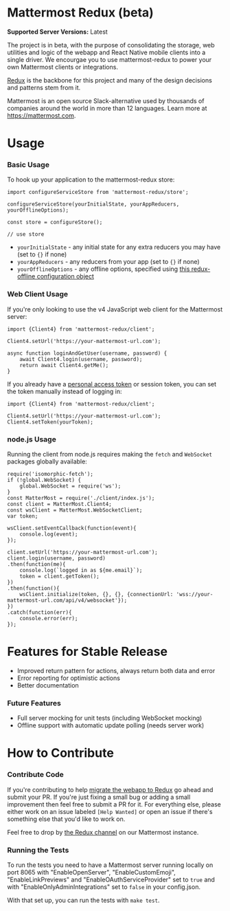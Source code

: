 # Mattermost Redux (beta)

**Supported Server Versions:** Latest

The project is in beta, with the purpose of consolidating the storage, web utilities and logic of the webapp and React Native mobile clients into a single driver. We encourgae you to use mattermost-redux to power your own Mattermost clients or integrations.

[Redux](http://redux.js.org/docs/introduction/) is the backbone for this project and many of the design decisions and patterns stem from it.

Mattermost is an open source Slack-alternative used by thousands of companies around the world in more than 12 languages. Learn more at https://mattermost.com.

# Usage

### Basic Usage

To hook up your application to the mattermost-redux store:

```
import configureServiceStore from 'mattermost-redux/store';

configureServiceStore(yourInitialState, yourAppReducers, yourOfflineOptions);

const store = configureStore();

// use store
```

* `yourInitialState` - any initial state for any extra reducers you may have (set to `{}` if none)
* `yourAppReducers` - any reducers from your app (set to `{}` if none)
* `yourOfflineOptions` - any offline options, specified using [this redux-offline configuration object](https://github.com/jevakallio/redux-offline#configuration-object)

### Web Client Usage

If you're only looking to use the v4 JavaScript web client for the Mattermost server:

```
import {Client4} from 'mattermost-redux/client';

Client4.setUrl('https://your-mattermost-url.com');

async function loginAndGetUser(username, password) {
    await Client4.login(username, password);
    return await Client4.getMe();
}

```

If you already have a [personal access token](https://docs.mattermost.com/guides/developer/personal-access-tokens.html) or session token, you can set the token manually instead of logging in:

```
import {Client4} from 'mattermost-redux/client';

Client4.setUrl('https://your-mattermost-url.com');
Client4.setToken(yourToken);
```

### node.js Usage

Running the client from node.js requires making the `fetch` and `WebSocket` packages globally available:

```
require('isomorphic-fetch');
if (!global.WebSocket) {
    global.WebSocket = require('ws');
}
const MatterMost = require('./client/index.js');
const client = MatterMost.Client4;
const wsClient = MatterMost.WebSocketClient;
var token;

wsClient.setEventCallback(function(event){
    console.log(event);
});

client.setUrl('https://your-mattermost-url.com');
client.login(username, password)
.then(function(me){
    console.log(`logged in as ${me.email}`);
    token = client.getToken();
})
.then(function(){
    wsClient.initialize(token, {}, {}, {connectionUrl: 'wss://your-mattermost-url.com/api/v4/websocket'});
})
.catch(function(err){
    console.error(err);
});
```

# Features for Stable Release

* Improved return pattern for actions, always return both data and error
* Error reporting for optimistic actions
* Better documentation

### Future Features

* Full server mocking for unit tests (including WebSocket mocking)
* Offline support with automatic update polling (needs server work)

# How to Contribute

### Contribute Code

If you're contributing to help [migrate the webapp to Redux](https://docs.mattermost.com/developer/webapp-to-redux.html) go ahead and submit your PR. If you're just fixing a small bug or adding a small improvement then feel free to submit a PR for it. For everything else, please either work on an issue labeled `[Help Wanted]` or open an issue if there's something else that you'd like to work on.

Feel free to drop by [the Redux channel](https://pre-release.mattermost.com/core/channels/redux) on our Mattermost instance.

### Running the Tests

To run the tests you need to have a Mattermost server running locally on port 8065 with "EnableOpenServer", "EnableCustomEmoji", "EnableLinkPreviews" and "EnableOAuthServiceProvider" set to `true` and with "EnableOnlyAdminIntegrations" set to `false` in your config.json.

With that set up, you can run the tests with `make test`.
